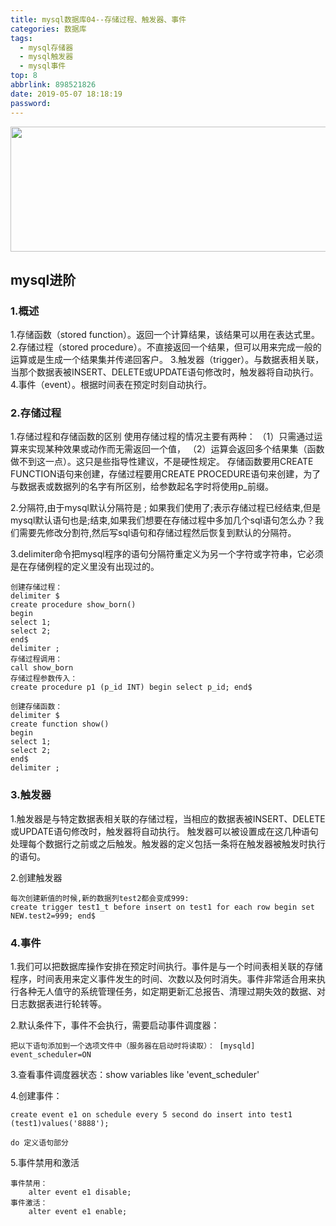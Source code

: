 ```yaml
---
title: mysql数据库04--存储过程、触发器、事件
categories: 数据库
tags:
  - mysql存储器
  - mysql触发器
  - mysql事件
top: 8
abbrlink: 898521826
date: 2019-05-07 18:18:19
password:
---
```


<img src="https://jwangtec.oss-cn-chengdu.aliyuncs.com/jwangcloud/index/mysql.jpeg" width="1000" height="200" align="middle" />

## mysql进阶

<!--more-->

###  1.概述


1.存储函数（stored function）。返回一个计算结果，该结果可以用在表达式里。
2.存储过程（stored procedure）。不直接返回一个结果，但可以用来完成一般的运算或是生成一个结果集并传递回客户。
3.触发器（trigger）。与数据表相关联，当那个数据表被INSERT、DELETE或UPDATE语句修改时，触发器将自动执行。
4.事件（event）。根据时间表在预定时刻自动执行。


###  2.存储过程

1.存储过程和存储函数的区别
	使用存储过程的情况主要有两种：
	（1）只需通过运算来实现某种效果或动作而无需返回一个值，
	（2）运算会返回多个结果集（函数做不到这一点）。这只是些指导性建议，不是硬性规定。
	存储函数要用CREATE FUNCTION语句来创建，存储过程要用CREATE PROCEDURE语句来创建，为了与数据表或数据列的名字有所区别，给参数起名字时将使用p_前缀。

2.分隔符,由于mysql默认分隔符是 ; 如果我们使用了;表示存储过程已经结束,但是mysql默认语句也是;结束,如果我们想要在存储过程中多加几个sql语句怎么办？我们需要先修改分割符,然后写sql语句和存储过程然后恢复到默认的分隔符。

3.delimiter命令把mysql程序的语句分隔符重定义为另一个字符或字符串，它必须是在存储例程的定义里没有出现过的。

```
创建存储过程：
delimiter $
create procedure show_born()
begin
select 1;
select 2;
end$
delimiter ;
存储过程调用：
call show_born
存储过程参数传入：
create procedure p1 (p_id INT) begin select p_id; end$

创建存储函数：
delimiter $
create function show()
begin
select 1;
select 2;
end$
delimiter ;

```

###  3.触发器

1.触发器是与特定数据表相关联的存储过程，当相应的数据表被INSERT、DELETE或UPDATE语句修改时，触发器将自动执行。
触发器可以被设置成在这几种语句处理每个数据行之前或之后触发。触发器的定义包括一条将在触发器被触发时执行的语句。


2.创建触发器

```
每次创建新值的时候,新的数据列test2都会变成999:
create trigger test1_t before insert on test1 for each row begin set NEW.test2=999; end$

```

### 4.事件

1.我们可以把数据库操作安排在预定时间执行。事件是与一个时间表相关联的存储程序，时间表用来定义事件发生的时间、次数以及何时消失。事件非常适合用来执行各种无人值守的系统管理任务，如定期更新汇总报告、清理过期失效的数据、对日志数据表进行轮转等。

2.默认条件下，事件不会执行，需要启动事件调度器：
	
	把以下语句添加到一个选项文件中（服务器在启动时将读取）： [mysqld] event_scheduler=ON

3.查看事件调度器状态：show variables like 'event_scheduler'

4.创建事件：
	
	create event e1 on schedule every 5 second do insert into test1 (test1)values('8888');
	
	do 定义语句部分
	
5.事件禁用和激活
	
	事件禁用：
		alter event e1 disable;
	事件激活：
		alter event e1 enable;
